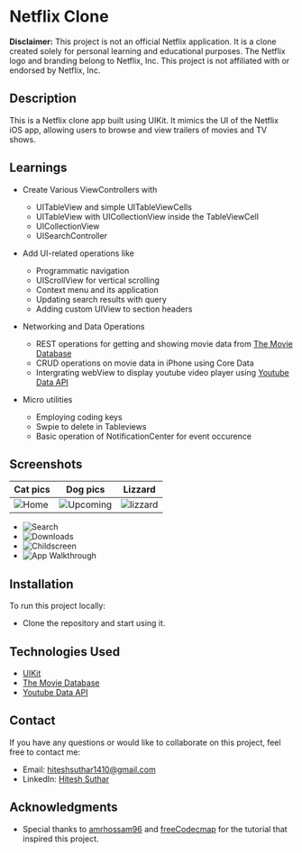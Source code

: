 # Netflix Clone

**Disclaimer:**
This project is not an official Netflix application. It is a clone created solely for personal learning and educational purposes. The Netflix logo and branding belong to Netflix, Inc. This project is not affiliated with or endorsed by Netflix, Inc.

## Description
This is a Netflix clone app built using UIKit. It mimics the UI of the Netflix iOS app, allowing users to browse and view trailers of movies and TV shows.

## Learnings
- Create Various ViewControllers with
  - UITableView and simple UITableViewCells
  - UITableView with UICollectionView inside the TableViewCell
  - UICollectionView
  - UISearchController

- Add UI-related operations like
  - Programmatic navigation
  - UIScrollView for vertical scrolling
  - Context menu and its application
  - Updating search results with query
  - Adding custom UIView to section headers
  
- Networking and Data Operations
  - REST operations for getting and showing movie data from [The Movie Database](https://www.themoviedb.org/)
  - CRUD operations on movie data in iPhone using Core Data
  - Intergrating webView to display youtube video player using [Youtube Data API](https://developers.google.com/youtube/v3/docs/search/list)
  
- Micro utilities
  - Employing coding keys
  - Swpie to delete in Tableviews
  - Basic operation of NotificationCenter for event occurence

## Screenshots
| Cat pics                            | Dog pics                            | Lizzard                                     |
| ----------------------------------- | ----------------------------------- | ------------------------------------------- |
| ![Home](https://github.com/hiteshsuthar1410/NetflixClone/assets/80826512/a85113ab-da8c-430d-b6de-559fe12bfeff) | ![Upcoming](https://github.com/hiteshsuthar1410/NetflixClone/assets/80826512/94c4e0c8-23f9-4e43-8196-3a1b6650ddd7) | ![lizzard](https://example.com/lizzard.png) |

- ![Search](https://github.com/hiteshsuthar1410/NetflixClone/assets/80826512/6486665f-188b-435f-9cb6-e269fdf7aa0f)
- ![Downloads](https://github.com/hiteshsuthar1410/NetflixClone/assets/80826512/aac08f72-5cba-458c-b30c-8ceb4916a71f)
- ![Childscreen](https://github.com/hiteshsuthar1410/NetflixClone/assets/80826512/0d30d824-1db3-4556-8ee6-c4aa92f8371a)
- ![App Walkthrough](https://github.com/hiteshsuthar1410/NetflixClone/assets/80826512/86e4031e-d61a-43be-a42b-6fe6ae0f1879)

## Installation
To run this project locally:
- Clone the repository and start using it.

## Technologies Used
- [UIKit](https://developer.apple.com/documentation/uikit)
- [The Movie Database](https://www.themoviedb.org/)
- [Youtube Data API](https://developers.google.com/youtube/v3/docs/search/list)

## Contact
If you have any questions or would like to collaborate on this project, feel free to contact me:
- Email: hiteshsuthar1410@gmail.com
- LinkedIn: [Hitesh Suthar](https://www.linkedin.com/in/hitesh-suthar-03558215a/)

## Acknowledgments
- Special thanks to [amrhossam96](https://github.com/amrhossam96) and [freeCodecmap](https://github.com/freeCodeCamp) for the tutorial that inspired this project.
